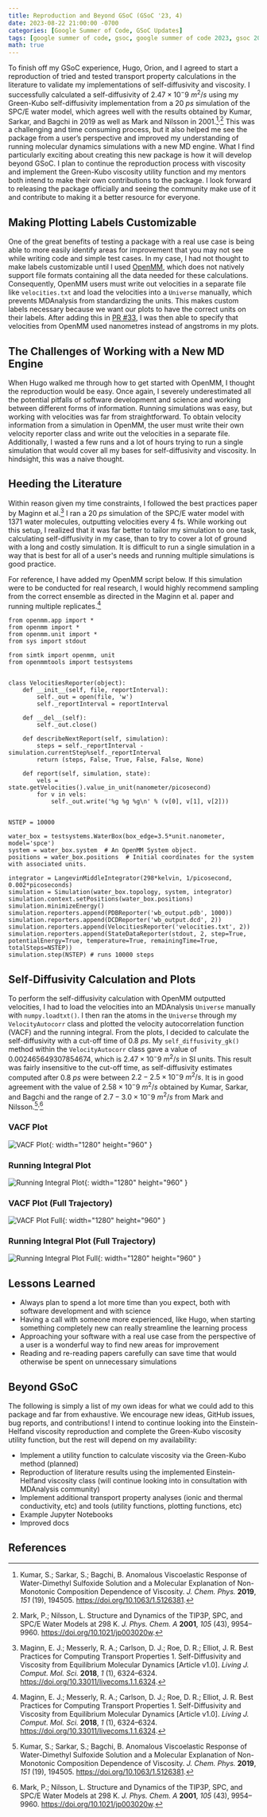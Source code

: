 ```yaml
---
title: Reproduction and Beyond GSoC (GSoC '23, 4)
date: 2023-08-22 21:00:00 -0700
categories: [Google Summer of Code, GSoC Updates]
tags: [google summer of code, gsoc, google summer of code 2023, gsoc 2023, computer science, cs, python, numpy, scipy, computational research, molecular dynamics, mdanalysis, computational chemistry, biophysics, bioinformatics, biomolecular research, materials research, chemical engineering, physics, mathematics, math, mdakit, mdakits, viscosity, helfand, einstein, einstein-helfand, green-kubo, openmm, openmmtools, amber, gromacs]     # TAG names should always be lowercase
math: true
---
```


To finish off my GSoC experience, Hugo, Orion, and I agreed to start a reproduction of tried and tested transport property calculations in the literature to validate my implementations of self-diffusivity and viscosity. I successfully calculated a self-diffusivity of $2.47 \times 10^-9$ $m^2 / s$ using my Green-Kubo self-diffusivity implementation from a $20$ $ps$ simulation of the SPC/E water model, which agrees well with the results obtained by Kumar, Sarkar, and Bagchi in 2019 as well as Mark and Nilsson in 2001.[^1]<sup>,</sup>[^2] This was a challenging and time consuming process, but it also helped me see the package from a user’s perspective and improved my understanding of running molecular dynamics simulations with a new MD engine. What I find particularly exciting about creating this new package is how it will develop beyond GSoC. I plan to continue the reproduction process with viscosity and implement the Green-Kubo viscosity utility function and my mentors both intend to make their own contributions to the package. I look forward to releasing the package officially and seeing the community make use of it and contribute to making it a better resource for everyone.

## Making Plotting Labels Customizable

One of the great benefits of testing a package with a real use case is being able to more easily identify areas for improvement that you may not see while writing code and simple test cases. In my case, I had not thought to make labels customizable until I used [OpenMM](https://openmm.org/), which does not natively support file formats containing all the data needed for these calculations. Consequently, OpenMM users must write out velocities in a separate file like `velocities.txt` and load the velocities into a `Universe` manually, which prevents MDAnalysis from standardizing the units. This makes custom labels necessary because we want our plots to have the correct units on their labels. After adding this in [PR #33](https://github.com/MDAnalysis/transport-analysis/pull/33), I was then able to specify that velocities from OpenMM used nanometres instead of angstroms in my plots.

## The Challenges of Working with a New MD Engine

When Hugo walked me through how to get started with OpenMM, I thought the reproduction would be easy. Once again, I severely underestimated all the potential pitfalls of software development and science and working between different forms of information. Running simulations was easy, but working with velocities was far from straightforward. To obtain velocity information from a simulation in OpenMM, the user must write their own velocity reporter class and write out the velocities in a separate file. Additionally, I wasted a few runs and a lot of hours trying to run a single simulation that would cover all my bases for self-diffusivity and viscosity. In hindsight, this was a naive thought.

## Heeding the Literature

Within reason given my time constraints, I followed the best practices paper by Maginn et al.[^3] I ran a $20$ $ps$ simulation of the SPC/E water model with 1371 water molecules, outputting velocities every 4 fs. While working out this setup, I realized that it was far better to tailor my simulation to one task, calculating self-diffusivity in my case, than to try to cover a lot of ground with a long and costly simulation. It is difficult to run a single simulation in a way that is best for all of a user's needs and running multiple simulations is good practice.

For reference, I have added my OpenMM script below. If this simulation were to be conducted for real research, I would highly recommend sampling from the correct ensemble as directed in the Maginn et al. paper and running multiple replicates.[^3]

```
from openmm.app import *
from openmm import *
from openmm.unit import *
from sys import stdout

from simtk import openmm, unit
from openmmtools import testsystems


class VelocitiesReporter(object):
    def __init__(self, file, reportInterval):
        self._out = open(file, 'w')
        self._reportInterval = reportInterval

    def __del__(self):
        self._out.close()

    def describeNextReport(self, simulation):
        steps = self._reportInterval - simulation.currentStep%self._reportInterval
        return (steps, False, True, False, False, None)

    def report(self, simulation, state):
        vels = state.getVelocities().value_in_unit(nanometer/picosecond)
        for v in vels:
            self._out.write('%g %g %g\n' % (v[0], v[1], v[2]))


NSTEP = 10000

water_box = testsystems.WaterBox(box_edge=3.5*unit.nanometer, model='spce')
system = water_box.system  # An OpenMM System object.
positions = water_box.positions  # Initial coordinates for the system with associated units.

integrator = LangevinMiddleIntegrator(298*kelvin, 1/picosecond, 0.002*picoseconds)
simulation = Simulation(water_box.topology, system, integrator)
simulation.context.setPositions(water_box.positions)
simulation.minimizeEnergy()
simulation.reporters.append(PDBReporter('wb_output.pdb', 1000))
simulation.reporters.append(DCDReporter('wb_output.dcd', 2))
simulation.reporters.append(VelocitiesReporter('velocities.txt', 2))
simulation.reporters.append(StateDataReporter(stdout, 2, step=True, potentialEnergy=True, temperature=True, remainingTime=True, totalSteps=NSTEP))
simulation.step(NSTEP) # runs 10000 steps
```

## Self-Diffusivity Calculation and Plots

To perform the self-diffusivity calculation with OpenMM outputted velocities, I had to load the velocities into an MDAnalysis `Universe` manually with `numpy.loadtxt()`. I then ran the atoms in the `Universe` through my `VelocityAutocorr` class and plotted the velocity autocorrelation function (VACF) and the running integral. From the plots, I decided to calculate the self-diffusivity with a cut-off time of $0.8$ $ps$. My `self_diffusivity_gk()` method within the `VelocityAutocorr` class gave a value of $0.002465649307854674$, which is $2.47 \times 10^-9$ $m^2 / s$ in SI units. This result was fairly insensitive to the cut-off time, as self-diffusivity estimates computed after $0.8$ $ps$ were between $2.2-2.5 \times 10^-9$ $m^2 / s$. It is in good agreement with the value of $2.58 \times 10^-9$ $m^2 / s$ obtained by Kumar, Sarkar, and Bagchi and the range of $2.7-3.0 \times 10^-9$ $m^2 / s$ from Mark and Nilsson.[^1]<sup>,</sup>[^2]

### VACF Plot

![VACF Plot](/assets/img/2023-08-22/vacf_plot.PNG){: width="1280" height="960" }

### Running Integral Plot

![Running Integral Plot](/assets/img/2023-08-22/running_integral_plot.PNG){: width="1280" height="960" }

### VACF Plot (Full Trajectory)

![VACF Plot Full](/assets/img/2023-08-22/vacf_plot_full.PNG){: width="1280" height="960" }

### Running Integral Plot (Full Trajectory)

![Running Integral Plot Full](/assets/img/2023-08-22/running_integral_plot_full.PNG){: width="1280" height="960" }

## Lessons Learned

- Always plan to spend a lot more time than you expect, both with software development and with science
- Having a call with someone more experienced, like Hugo, when starting something completely new can really streamline the learning process
- Approaching your software with a real use case from the perspective of a user is a wonderful way to find new areas for improvement
- Reading and re-reading papers carefully can save time that would otherwise be spent on unnecessary simulations

## Beyond GSoC

The following is simply a list of my own ideas for what we could add to this package and far from exhaustive. We encourage new ideas, GitHub issues, bug reports, and contributions! I intend to continue looking into the Einstein-Helfand viscosity reproduction and complete the Green-Kubo viscosity utility function, but the rest will depend on my availability:
- Implement a utility function to calculate viscosity via the Green-Kubo method (planned)
- Reproduction of literature results using the implemented Einstein-Helfand viscosity class (will continue looking into in consultation with MDAnalysis community)
- Implement additional transport property analyses (ionic and thermal conductivity, etc) and tools (utility functions, plotting functions, etc)
- Example Jupyter Notebooks
- Improved docs

## References

[^1]: Kumar, S.; Sarkar, S.; Bagchi, B. Anomalous Viscoelastic Response of Water-Dimethyl Sulfoxide Solution and a Molecular Explanation of Non-Monotonic Composition Dependence of Viscosity. *J. Chem. Phys.* **2019**, *151* (19), 194505. <https://doi.org/10.1063/1.5126381>.

[^2]: Mark, P.; Nilsson, L. Structure and Dynamics of the TIP3P, SPC, and SPC/E Water Models at 298 K. *J. Phys. Chem. A* **2001**, *105* (43), 9954–9960. <https://doi.org/10.1021/jp003020w>.

[^3]: Maginn, E. J.; Messerly, R. A.; Carlson, D. J.; Roe, D. R.; Elliot, J. R. Best Practices for Computing Transport Properties 1. Self-Diffusivity and Viscosity from Equilibrium Molecular Dynamics [Article v1.0]. *Living J. Comput. Mol. Sci.* **2018**, *1* (1), 6324–6324. <https://doi.org/10.33011/livecoms.1.1.6324>.
